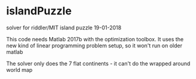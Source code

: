 # islandPuzzle
solver for riddler/MIT island puzzle 19-01-2018

This code needs Matlab 2017b with the optimization toolbox. It uses the new kind of linear programming problem setup, so it won't run on older matlab

The solver only does the 7 flat continents - it can't do the wrapped around world map